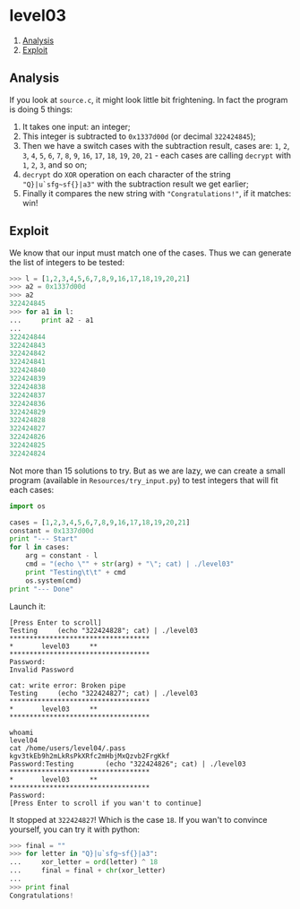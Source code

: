 # level03

1. [Analysis](#analysis)
2. [Exploit](#exploit)

## Analysis

If you look at `source.c`, it might look little bit frightening. In fact the program is doing 5 things:

1. It takes one input: an integer;
2. This integer is subtracted to `0x1337d00d` (or decimal `322424845`);
3. Then we have a switch cases with the subtraction result, cases are: `1`, `2`, `3`, `4`, `5`, `6`, `7`, `8`, `9`, 
`16`, `17`, `18`, `19`, `20`, `21` - each cases are calling `decrypt` with `1`, `2`, `3`, and so on;
4. `decrypt` do `XOR` operation on each character of the string ``"Q}|u`sfg~sf{}|a3"`` with the subtraction result we 
get earlier;
5. Finally it compares the new string with `"Congratulations!"`, if it matches: win!

## Exploit

We know that our input must match one of the cases. Thus we can generate the list of integers to be tested:

```python
>>> l = [1,2,3,4,5,6,7,8,9,16,17,18,19,20,21]
>>> a2 = 0x1337d00d
>>> a2
322424845
>>> for a1 in l:
...     print a2 - a1
...
322424844
322424843
322424842
322424841
322424840
322424839
322424838
322424837
322424836
322424829
322424828
322424827
322424826
322424825
322424824
```

Not more than 15 solutions to try. But as we are lazy, we can create a small program (available in
`Resources/try_input.py`) to test integers that will fit each cases:

```python
import os

cases = [1,2,3,4,5,6,7,8,9,16,17,18,19,20,21]
constant = 0x1337d00d
print "--- Start"
for l in cases:
    arg = constant - l
    cmd = "(echo \"" + str(arg) + "\"; cat) | ./level03"
    print "Testing\t\t" + cmd
    os.system(cmd)
print "--- Done"
```

Launch it:

```console
[Press Enter to scroll]
Testing		(echo "322424828"; cat) | ./level03
***********************************
*		level03		**
***********************************
Password:
Invalid Password

cat: write error: Broken pipe
Testing		(echo "322424827"; cat) | ./level03
***********************************
*		level03		**
***********************************

whoami
level04
cat /home/users/level04/.pass
kgv3tkEb9h2mLkRsPkXRfc2mHbjMxQzvb2FrgKkf
Password:Testing		(echo "322424826"; cat) | ./level03
***********************************
*		level03		**
***********************************
Password:
[Press Enter to scroll if you wan't to continue]
```

It stopped at `322424827`! Which is the case `18`. If you wan't to convince yourself, you can try it with python:

```python
>>> final = ""
>>> for letter in "Q}|u`sfg~sf{}|a3":
...     xor_letter = ord(letter) ^ 18
...     final = final + chr(xor_letter)
...
>>> print final
Congratulations!
```